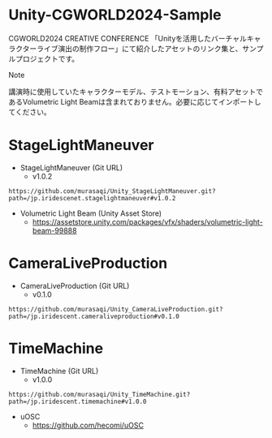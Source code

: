 # Unity-CGWORLD2024-Sample
CGWORLD2024 CREATIVE CONFERENCE 「Unityを活用したバーチャルキャラクターライブ演出の制作フロー」にて紹介したアセットのリンク集と、サンプルプロジェクトです。
> [!Note]
> 講演時に使用していたキャラクターモデル、テストモーション、有料アセットであるVolumetric Light Beamは含まれておりません。必要に応じてインポートしてください。

# StageLightManeuver
- StageLightManeuver (Git URL)
  - v1.0.2
```
https://github.com/murasaqi/Unity_StageLightManeuver.git?path=/jp.iridescenet.stagelightmaneuver#v1.0.2
```
- Volumetric Light Beam (Unity Asset Store)
  - https://assetstore.unity.com/packages/vfx/shaders/volumetric-light-beam-99888

# CameraLiveProduction
- CameraLiveProduction (Git URL)
  - v0.1.0
```
https://github.com/murasaqi/Unity_CameraLiveProduction.git?path=/jp.iridescent.cameraliveproduction#v0.1.0
```

# TimeMachine
- TimeMachine (Git URL)
  - v1.0.0
```
https://github.com/murasaqi/Unity_TimeMachine.git?path=/jp.iridescent.timemachine#v1.0.0
```
- uOSC
  - https://github.com/hecomi/uOSC
